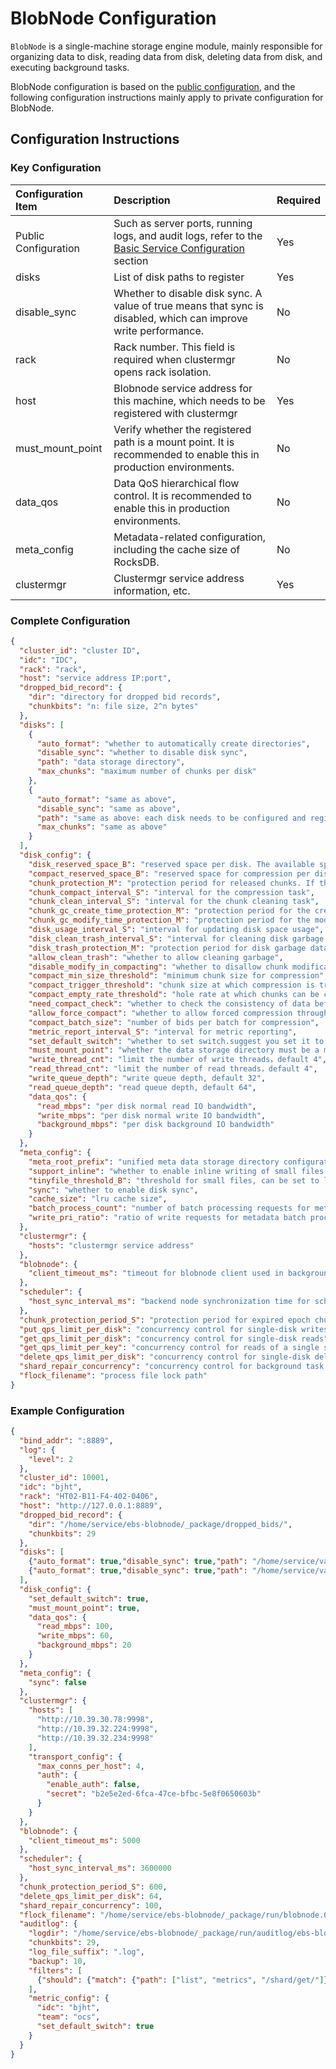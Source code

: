 # BlobNode Configuration

`BlobNode` is a single-machine storage engine module, mainly responsible for organizing data to disk, reading data from disk, deleting data from disk, and executing background tasks.

BlobNode configuration is based on the [public configuration](./base.md), and the following configuration instructions mainly apply to private configuration for BlobNode.

## Configuration Instructions

### Key Configuration

| Configuration Item   | Description                                                                                                       | Required |
|:---------------------|:------------------------------------------------------------------------------------------------------------------|:---------|
| Public Configuration | Such as server ports, running logs, and audit logs, refer to the [Basic Service Configuration](./base.md) section | Yes      |
| disks                | List of disk paths to register                                                                                    | Yes      |
| disable_sync         | Whether to disable disk sync. A value of true means that sync is disabled, which can improve write performance.   | No       |
| rack                 | Rack number. This field is required when clustermgr opens rack isolation.                                         | No       |
| host                 | Blobnode service address for this machine, which needs to be registered with clustermgr                           | Yes      |
| must_mount_point     | Verify whether the registered path is a mount point. It is recommended to enable this in production environments. | No       |
| data_qos             | Data QoS hierarchical flow control. It is recommended to enable this in production environments.                  | No       |
| meta_config          | Metadata-related configuration, including the cache size of RocksDB.                                              | No       |
| clustermgr           | Clustermgr service address information, etc.                                                                      | Yes      |

### Complete Configuration

```json
{
  "cluster_id": "cluster ID",
  "idc": "IDC",
  "rack": "rack",
  "host": "service address IP:port",
  "dropped_bid_record": {
    "dir": "directory for dropped bid records",
    "chunkbits": "n: file size, 2^n bytes"
  },
  "disks": [
    {
      "auto_format": "whether to automatically create directories",
      "disable_sync": "whether to disable disk sync",
      "path": "data storage directory",
      "max_chunks": "maximum number of chunks per disk"
    },
    {
      "auto_format": "same as above",
      "disable_sync": "same as above",
      "path": "same as above: each disk needs to be configured and registered with clustermgr",
      "max_chunks": "same as above"
    }
  ],
  "disk_config": {
    "disk_reserved_space_B": "reserved space per disk. The available space will be reduced by this value. Default is 60GB.",
    "compact_reserved_space_B": "reserved space for compression per disk. Default is 20GB.",
    "chunk_protection_M": "protection period for released chunks. If the last modification time is within this period, release is not allowed.",
    "chunk_compact_interval_S": "interval for the compression task",
    "chunk_clean_interval_S": "interval for the chunk cleaning task",
    "chunk_gc_create_time_protection_M": "protection period for the creation time of chunks during cleaning",
    "chunk_gc_modify_time_protection_M": "protection period for the modification time of chunks during cleaning",
    "disk_usage_interval_S": "interval for updating disk space usage",
    "disk_clean_trash_interval_S": "interval for cleaning disk garbage data",
    "disk_trash_protection_M": "protection period for disk garbage data",
    "allow_clean_trash": "whether to allow cleaning garbage",
    "disable_modify_in_compacting": "whether to disallow chunk modification during compression",
    "compact_min_size_threshold": "minimum chunk size for compression",
    "compact_trigger_threshold": "chunk size at which compression is triggered",
    "compact_empty_rate_threshold": "hole rate at which chunks can be compressed",
    "need_compact_check": "whether to check the consistency of data before and after compression",
    "allow_force_compact": "whether to allow forced compression through the interface, bypassing compression conditions",
    "compact_batch_size": "number of bids per batch for compression",
    "metric_report_interval_S": "interval for metric reporting",
    "set_default_switch": "whether to set switch.suggest you set it to true,will set: need_compact_check,allow_force_compact,allow_clean_trash",
    "must_mount_point": "whether the data storage directory must be a mount point",
    "write_thread_cnt": "limit the number of write threads，default 4",
    "read_thread_cnt": "limit the number of read threads，default 4",
    "write_queue_depth": "write queue depth, default 32",
    "read_queue_depth": "read queue depth, default 64",
    "data_qos": {
      "read_mbps": "per disk normal read IO bandwidth",
      "write_mbps": "per disk normal write IO bandwidth",
      "background_mbps": "per disk background IO bandwidth"
    }
  },
  "meta_config": {
    "meta_root_prefix": "unified meta data storage directory configuration. Can be configured to an SSD disk to improve metadata read/write speed. Not configured by default.",
    "support_inline": "whether to enable inline writing of small files to metadata storage RocksDB",
    "tinyfile_threshold_B": "threshold for small files, can be set to less than or equal to 128k",
    "sync": "whether to enable disk sync",
    "cache_size": "lru cache size",
    "batch_process_count": "number of batch processing requests for metadata, including deletion and writing",
    "write_pri_ratio": "ratio of write requests for metadata batch processing. The specific number is batch_process_count*write_pri_ratio"
  },
  "clustermgr": {
    "hosts": "clustermgr service address"
  },
  "blobnode": {
    "client_timeout_ms": "timeout for blobnode client used in background tasks"
  },
  "scheduler": {
    "host_sync_interval_ms": "backend node synchronization time for scheduler client used in background tasks"
  },
  "chunk_protection_period_S": "protection period for expired epoch chunks based on creation time",
  "put_qps_limit_per_disk": "concurrency control for single-disk writes",
  "get_qps_limit_per_disk": "concurrency control for single-disk reads",
  "get_qps_limit_per_key": "concurrency control for reads of a single shard",
  "delete_qps_limit_per_disk": "concurrency control for single-disk deletions",
  "shard_repair_concurrency": "concurrency control for background task shard repair",
  "flock_filename": "process file lock path"
}
```

### Example Configuration

```json
{
  "bind_addr": ":8889",
  "log": {
    "level": 2
  },
  "cluster_id": 10001,
  "idc": "bjht",
  "rack": "HT02-B11-F4-402-0406",
  "host": "http://127.0.0.1:8889",
  "dropped_bid_record": {
    "dir": "/home/service/ebs-blobnode/_package/dropped_bids/",
    "chunkbits": 29
  },
  "disks": [
    {"auto_format": true,"disable_sync": true,"path": "/home/service/var/data1"},
    {"auto_format": true,"disable_sync": true,"path": "/home/service/var/data2"}
  ],
  "disk_config": {
    "set_default_switch": true,
    "must_mount_point": true,
    "data_qos": {
      "read_mbps": 100,
      "write_mbps": 60,
      "background_mbps": 20
    }
  },
  "meta_config": {
    "sync": false
  },
  "clustermgr": {
    "hosts": [
      "http://10.39.30.78:9998",
      "http://10.39.32.224:9998",
      "http://10.39.32.234:9998"
    ],
    "transport_config": {
      "max_conns_per_host": 4,
      "auth": {
        "enable_auth": false,
        "secret": "b2e5e2ed-6fca-47ce-bfbc-5e8f0650603b"
      }
    }
  },
  "blobnode": {
    "client_timeout_ms": 5000
  },
  "scheduler": {
    "host_sync_interval_ms": 3600000
  },
  "chunk_protection_period_S": 600,
  "delete_qps_limit_per_disk": 64,
  "shard_repair_concurrency": 100,
  "flock_filename": "/home/service/ebs-blobnode/_package/run/blobnode.0.flock",
  "auditlog": {
    "logdir": "/home/service/ebs-blobnode/_package/run/auditlog/ebs-blobnode",
    "chunkbits": 29,
    "log_file_suffix": ".log",
    "backup": 10,
    "filters": [
      {"should": {"match": {"path": ["list", "metrics", "/shard/get/"]}}}
    ],
    "metric_config": {
      "idc": "bjht",
      "team": "ocs",
      "set_default_switch": true
    }
  }
}
```
